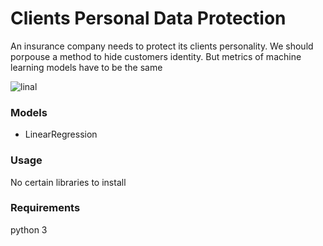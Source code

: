 # Clients Personal Data Protection

An insurance company needs to protect its clients personality. We should porpouse a method to hide customers identity. But metrics of machine learning models have to be the same

![linal](https://user-images.githubusercontent.com/92801594/153745810-47951580-1f86-424d-bfd4-f14fe83e0d49.jpg)

### Models
- LinearRegression

### Usage
No certain libraries to install

### Requirements

python 3
